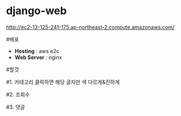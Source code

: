 # django-web

http://ec2-13-125-241-175.ap-northeast-2.compute.amazonaws.com/

#배포
+ **Hosting** : aws e2c
+ **Web Server** : nginx

#할것

#1. 카테고리 클릭하면 해당 글자만 색 다르게&진하게 

#2. 조회수

#3.  댓글
